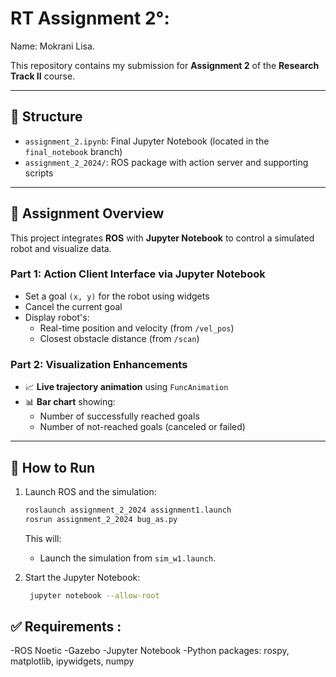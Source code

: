 # RT Assignment 2°: 

Name: Mokrani Lisa.

This repository contains my submission for **Assignment 2** of the **Research Track II** course.

---

## 📁 Structure

- `assignment_2.ipynb`: Final Jupyter Notebook (located in the `final_notebook` branch)
- `assignment_2_2024/`: ROS package with action server and supporting scripts

---

## 🧠 Assignment Overview

This project integrates **ROS** with **Jupyter Notebook** to control a simulated robot and visualize data.

### Part 1: Action Client Interface via Jupyter Notebook

- Set a goal `(x, y)` for the robot using widgets
- Cancel the current goal
- Display robot's:
  - Real-time position and velocity (from `/vel_pos`)
  - Closest obstacle distance (from `/scan`)

### Part 2: Visualization Enhancements

- 📈 **Live trajectory animation** using `FuncAnimation`
- 📊 **Bar chart** showing:
  - Number of successfully reached goals
  - Number of not-reached goals (canceled or failed)

---

## 🚀 How to Run

1. Launch ROS and the simulation:
    ```bash
    roslaunch assignment_2_2024 assignment1.launch
    rosrun assignment_2_2024 bug_as.py
    ```
     This will:
    - Launch the simulation from `sim_w1.launch`.
      
2. Start the Jupyter Notebook:
   ```bash
    jupyter notebook --allow-root
    ```
## ✅ Requirements :

-ROS Noetic
-Gazebo
-Jupyter Notebook
-Python packages: rospy, matplotlib, ipywidgets, numpy
